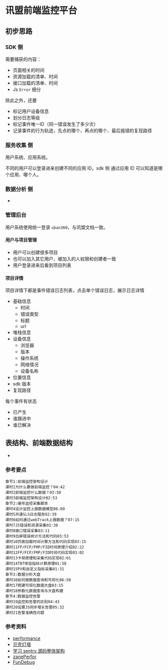 # 讯盟前端监控平台

## 初步思路

### SDK 侧

需要捕获的内容：

- 页面相关的时间
- 资源加载的清单、时间
- 接口加载的清单、时间
- Js `Error` 细分

除此之外，还要

- 标记用户设备信息
- 划分日志等级
- 标记事件唯一ID（同一错误发生了多少次）
- 记录事件的行为轨迹，先点的哪个、再点的哪个、最后报错的复现路径

### 服务收集 侧

用户系统、应用系统。

不同的用户可以登录进来创建不同的应用 ID，sdk 侧 通过应用 ID 可以知道是哪个应用、哪个人。

### 数据分析 侧

 -

### 管理后台

用户系统使用统一登录 `uban360`，与讯盟文档一致。

#### 用户与项目管理

- 用户可以创建很多项目
- 也可以加入其它用户，被加入的人权限和创建者一致
- 用户登录进来后看到项目列表

#### 项目详情

项目详情下都是事件错误日志列表，点击单个错误日志，展示日志详情

- 基础信息
  - 时间
  - 错误类型
  - 标题
  - url
- 堆栈信息 
- 设备信息
  - 浏览器
  - 版本
  - 操作系统
  - 网络情况
  - 设备名称
- 位置信息
- sdk 版本
- 复现路径

每个事件有状态

- 已产生
- 谁跟进中
- 谁已解决

## 表结构、前端数据结构

- 

### 参考要点

```
章节1:前端监控架构设计
课时1为什么要做前端监控？04:42
课时2前端监控什么数据？03:50
课时3前端监控架构设计02:53
章节2:编写监控采集脚本
课时4设计监控上报数据模型06:09
课时5开通SLS日志服务02:39
课时6如何通过webTrack上报数据？07:15
课时7JS错误和资源采集02:38
课时8接口错误采集03:11
课时9白屏错误统计方法和代码03:53
课时10页面加载时间计算方法和代码实现03:15
课时11FP/FCP/FMP/FID时间原理介绍02:22
课时12FP/FCP/FMP/FID时间代码实现03:02
课时13卡顿原理和采集代码实现02:01
课时14TBT体验指标计算原理01:58
课时15PV和自定义指标采集01:31
章节3:数据分析大盘
课时16如何做数据查询和可视化06:50
课时17搭建可视化数据大盘03:15
课时18参数化数据查询与大盘构建
章节4:数据监控告警
课时19监控和告警的区别04:43
课时20设置JS同步增长告警05:32
课时21告警准确性问题
```

### 参考资料

- [performance](https://juejin.im/post/5d66655a5188256c3920b35d#heading-30)
- [贝壳灯塔](https://github.com/LianjiaTech/fee)
- [学习 sentry 源码整体架构](https://juejin.im/post/5dba5a39e51d452a2378348a)
- [zanePerfor](https://github.com/wangweianger/zanePerfor/tree/master/app)
- [FunDebug](https://www.fundebug.com/)

